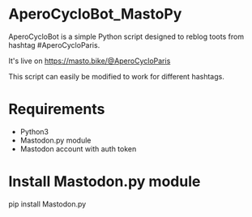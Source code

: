 # AperoCycloBot_MastoPy
AperoCycloBot is a simple Python script designed to reblog toots from hashtag #AperoCycloParis.

It's live on https://masto.bike/@AperoCycloParis

This script can easily be modified to work for different hashtags.

# Requirements
 * Python3
 * Mastodon.py module
 * Mastodon account with auth token

# Install Mastodon.py module
  pip install Mastodon.py
